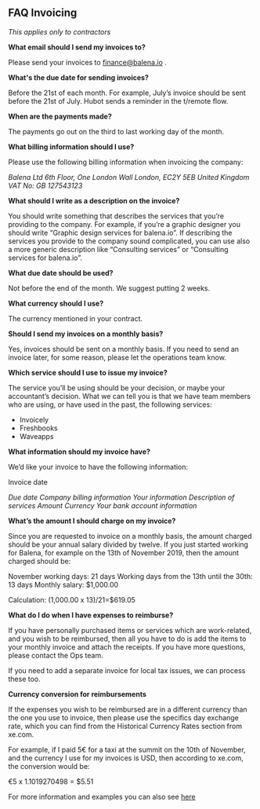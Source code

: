 ## FAQ Invoicing ## 

_This applies only to contractors_

**What email should I send my invoices to?**

Please send your invoices to finance@balena.io .

**What's the due date for sending invoices?**

Before the 21st of each month. For example, July’s invoice should be sent before the 21st of July. Hubot sends a reminder in the t/remote flow.

**When are the payments made?**

The payments go out on the third to last working day of the month. 

**What billing information should I use?**

Please use the following billing information when invoicing the company:

_Balena Ltd_
_6th Floor, One London Wall_
_London, EC2Y 5EB_
_United Kingdom_
_VAT No: GB 127543123_

**What should I write as a description on the invoice?**

You should write something that describes the services that you’re providing to the company. For example, if you’re a graphic designer you should write “Graphic design services for balena.io”. If describing the services you provide to the company sound complicated, you can use also a more generic description like “Consulting services” or “Consulting services for balena.io”. 

**What due date should be used?**

Not before the end of the month. We suggest putting 2 weeks.

**What currency should I use?**

The currency mentioned in your contract.  
 
**Should I send my invoices on a monthly basis?**

Yes, invoices should be sent on a monthly basis. If you need to send an invoice later, for some reason, please let the operations team know.

**Which service should I use to issue my invoice?**

The service you’ll be using should be your decision, or maybe your accountant’s decision. What we can tell you is that we have team members who are using, or have used in the past, the following services:

- Invoicely
- Freshbooks
- Waveapps

**What information should my invoice have?**

We’d like your invoice to have the following information:

Invoice date

_Due date_
_Company billing information_
_Your information_
_Description of services_
_Amount_
_Currency_
_Your bank account information_


**What’s the amount I should charge on my invoice?**

Since you are requested to invoice on a monthly basis, the amount charged should be your annual salary divided by twelve. If you just started working for Balena, for example on the 13th of November 2019, then the amount charged should be:

November working days: 21 days
Working days from the 13th until the 30th: 13 days
Monthly salary: $1,000.00

Calculation: (1,000.00 x 13)/21=$619.05

**What do I do when I have expenses to reimburse?**

If you have personally purchased items or services which are work-related, and you wish to be reimbursed, then all you have to do is add the items to your monthly invoice and attach the receipts. If you have more questions, please contact the Ops team.

If you need to add a separate invoice for local tax issues, we can process these too.

**Currency conversion for reimbursements**

If the expenses you wish to be reimbursed are in a different currency than the one you use to invoice, then please use the specifics day exchange rate, which you can find from the Historical Currency Rates section from xe.com.
 
For example, if I paid 5€ for a taxi at the summit on the 10th of November, and the currency I use for my invoices is USD, then according to xe.com, the conversion would be: 

€5 x 1.1019270498 = $5.51  

For more information and examples you can also see [here](https://docs.google.com/document/d/14Ja-7fBx4YDESmTLRT9RW2GuJunTYU3Y_FPzVpn0qv0/edit#)

